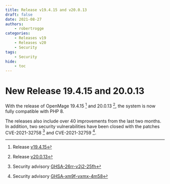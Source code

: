 ```yaml
---
title: Release v19.4.15 and v20.0.13
draft: false
date: 2021-08-27
authors:
    - robertrogge
categories:
    - Releases v19
    - Releases v20
    - Security
tags:
    - Security
hide:
    - toc
---
```


# New Release 19.4.15 and 20.0.13

With the release of OpenMage 19.4.15 [^1] and 20.0.13 [^2], the system is now fully compatible with PHP 8.

<!-- more -->

The releases also include over 40 improvements from the last two months. In addition, two security vulnerabilities have been closed
with the patches CVE-2021-32758 [^3] and CVE-2021-32759 [^4].

[^1]: Release [v19.4.15](https://github.com/OpenMage/magento-lts/releases/tag/v19.4.15)
[^2]: Release [v20.0.13](https://github.com/OpenMage/magento-lts/releases/tag/v20.0.13)
[^3]: Security advisory [GHSA-26rr-v2j2-25fh](https://github.com/OpenMage/magento-lts/security/advisories/GHSA-26rr-v2j2-25fh)
[^4]: Security advisory [GHSA-xm9f-vxmx-4m58](https://github.com/OpenMage/magento-lts/security/advisories/GHSA-xm9f-vxmx-4m58)
